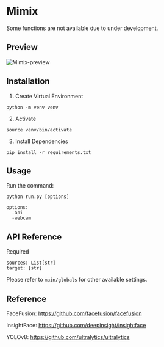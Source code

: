 Mimix
==========

Some functions are not available due to under development.

Preview
-------

![Mimix-preview](https://github.com/tamoharu/Mimix/assets/133945583/6507e101-f2cf-4581-b82a-8869f1ebdd74)

Installation
------------

1. Create Virtual Environment


```
python -m venv venv
```

2. Activate


```
source venv/bin/activate
```

3. Install Dependencies

```
pip install -r requirements.txt
```


Usage
-----

Run the command:

```
python run.py [options]
```

```
options:
  -api
  -webcam
```


API Reference
-----

Required

```
sources: List[str]
target: [str]
```

Please refer to `main/globals` for other available settings.

Reference
-------------

FaceFusion: https://github.com/facefusion/facefusion

InsightFace: https://github.com/deepinsight/insightface

YOLOv8: https://github.com/ultralytics/ultralytics